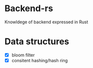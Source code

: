# Backend-rs
Knowldege of backend expressed in Rust

# Data structures
- [x] bloom filter
- [x] consitent hashing/hash ring